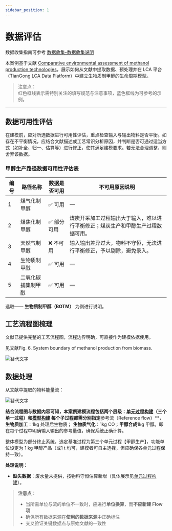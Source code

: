 ```yaml
---
sidebar_position: 1
---
```


# 数据评估

数据收集指南可参考 [数据收集-数据收集说明](/data-collection/data-collection-instructions)

本案例基于文献  [Comparative environmental assessment of methanol production technologies](https://doi.org/10.1016/j.enconman.2024.118128)，展示如何从文献中提取数据、预处理并在 LCA 平台（TianGong LCA Data Platform）中建立生物质制甲醇的生命周期模型。

>注意点：  
红色框线表示需特别关注的填写规范与注意事项，蓝色框线为可参考的示例。
---

## 数据可用性评估

在建模前，应对所选数据进行可用性评估，重点检查输入与输出物料是否平衡。如存在不平衡情况，应结合文献描述或工艺常识分析原因，并判断是否可通过适当方式（如补全、归一、估算等）进行修正，使其满足建模要求。若无法合理调整，则舍弃该数据。

### 甲醇生产路径数据可用性评估表

| 编号 | 路径名称               | 数据是否可用       | 不可用原因说明 |
|------|------------------------|--------------------|----------------|
| 1    | 煤气化制甲醇           | ✅ 可用             | —              |
| 2    | 煤焦化制甲醇           | ✅ 部分可用         | 煤炭开采加工过程输出大于输入，难以进行平衡修正；煤炭生产和甲醇生产过程数据可用。 |
| 3    | 天然气制甲醇           | ❌ 不可用           | 输入输出差异过大，物料不守恒，无法进行平衡修正，予以剔除，避免录入。 |
| 4    | 生物质制甲醇           | ✅ 可用             | —              |
| 5    | 二氧化碳捕集制甲醇     | ✅ 可用             | —              |

选取—— **生物质制甲醇（BOTM）**  为例进行说明。

## 工艺流程图梳理

文献已提供完整的工艺流程图，流程边界明确，可直接作为建模依据使用。

见文献Fig. 6. System boundary of methanol production from biomass.

![替代文字](./img/system-boundary-diagram.png)

## 数据处理

从文献中提取的物料能量流：

![替代文字](./img/data-list.png)

**结合流程图与数据内容可知，本案例建模流程包括两个层级：[单元过程构建](/data-collection/case-introduction/unit-process-construction)（三个单一过程）和[模型构建](/data-collection/case-introduction/model-building)
每个子过程都需分别指定**参考流（Reference flow）**，**生物质加工**：1kg 处理后生物质； **生物质气化**：1kg CO；**甲醇合成**1kg 甲醇。即在每个过程中明确输入输出的参考量值，确保系统正确计算。

整体模型为部分终止系统，选定基准过程为第三个单元过程【甲醇生产】，功能单位设定为 1 kg 甲醇产品（或1 t 均可，建模者可自主选择，但应确保各单元过程保持一致）。

**处理说明：**

- **缺失数据**：废水量未提供，按物料守恒估算新增（具体展示见[单元过程构建](/data-collection/case-introduction/unit-process-construction)）。

> **注意点**：
>
> - 当所需单位与流的单位不一致时，应进行**单位换算**，而**不应新建 Flow 项**
> - 确保所有数据来源在**使用的数据来源**中正确标注
> - 交叉验证关键数据点与原始文献的一致性
